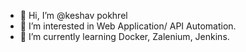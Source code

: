 - 👋 Hi, I’m @keshav pokhrel
- 👀 I’m interested in Web Application/ API Automation.
- 🌱 I’m currently learning Docker, Zalenium, Jenkins.
<!---
keshavpokhrel/keshavpokhrel is a ✨ special ✨ repository because its `README.md` (this file) appears on your GitHub profile.
You can click the Preview link to take a look at your changes.
--->
